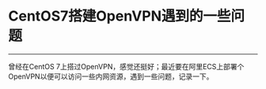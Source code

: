 # CentOS7搭建OpenVPN遇到的一些问题

---

曾经在CentOS 7上搭过OpenVPN，感觉还挺好；最近要在阿里ECS上部署个OpenVPN以便可以访问一些内网资源，遇到一些问题，记录一下。



